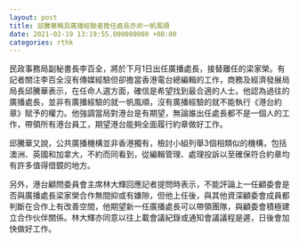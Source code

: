 ```yaml
---
layout: post
title: 邱騰華稱具廣播經驗者擔任處長亦非一帆風順
date: 2021-02-19 13:19:55.000000000 +08:00
categories: rthk
---
```


民政事務局副秘書長李百全，將於下月1日出任廣播處長，接替離任的梁家榮。有記者關注李百全沒有傳媒經驗但卻擔當香港電台總編輯的工作，商務及經濟發展局局長邱騰華表示，在任命人選方面，確信是希望找到最合適的人士。他認為過往的廣播處長，並非有廣播經驗的就一帆風順，沒有廣播經驗的就不能執行《港台約章》賦予的權力。他強調當局對港台是有期望，無論誰出任處長都不是一個人的工作，帶領所有港台員工，期望港台能夠全面履行約章做好工作。

邱騰華又說，公共廣播機構並非香港獨有，檢討小組列舉3個相類似的機構，包括澳洲、英國和加拿大，不約而同看到，從編輯管理、處理投訴以至確保符合約章均有許多值得借鏡的地方。

另外，港台顧問委員會主席林大輝回應記者提問時表示，不能評論上一任顧委會是否與廣播處長梁家榮合作無間抑或有嫌隙，但他上任後，與其他資深顧委會成員都判斷在合作上有改善空間，他期望新一任廣播處長可以帶領團隊，與顧委會積極建立合作伙伴關係。林大輝亦同意以往上載會議紀錄或通知會議議程是遲，日後會加快做好工作。
